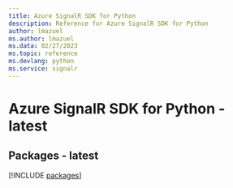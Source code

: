 ```yaml
---
title: Azure SignalR SDK for Python
description: Reference for Azure SignalR SDK for Python
author: lmazuel
ms.author: lmazuel
ms.data: 02/27/2023
ms.topic: reference
ms.devlang: python
ms.service: signalr
---
```

# Azure SignalR SDK for Python - latest
## Packages - latest
[!INCLUDE [packages](signalr-index.md)]